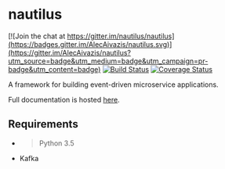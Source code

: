 # nautilus

[![Join the chat at https://gitter.im/nautilus/nautilus](https://badges.gitter.im/AlecAivazis/nautilus.svg)](https://gitter.im/AlecAivazis/nautilus?utm_source=badge&utm_medium=badge&utm_campaign=pr-badge&utm_content=badge)
[![Build Status](https://travis-ci.org/nautilus/nautilus.svg?branch=master)](https://travis-ci.org/AlecAivazis/nautilus)
[![Coverage Status](https://coveralls.io/repos/github/AlecAivazis/nautilus/badge.svg?branch=master)](https://coveralls.io/github/nautilus/nautilus?branch=master)

A framework for building event-driven microservice applications.

Full documentation is hosted [here](http://alecaivazis.github.io/nautilus/).

## Requirements
* > Python 3.5
* Kafka
